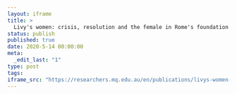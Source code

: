 ```yaml
---
layout: iframe
title: >
  Livy's women: crisis, resolution and the female in Rome's foundation history
status: publish
published: true
date: 2020-5-14 00:00:00
meta:
  _edit_last: "1"
type: post
tags:
iframe_src: "https://researchers.mq.edu.au/en/publications/livys-women-crisis-resolution-and-the-female-in-romes-foundation-"
---
```

        